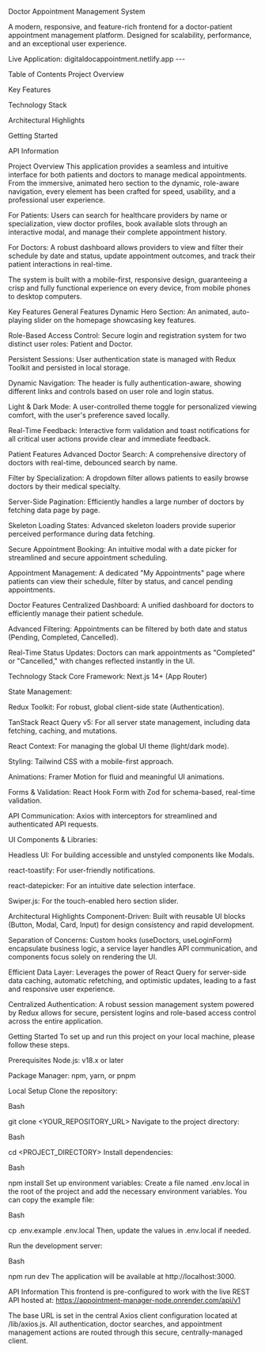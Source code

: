 Doctor Appointment Management System


A modern, responsive, and feature-rich frontend for a doctor-patient appointment management platform. Designed for scalability, performance, and an exceptional user experience.

Live Application: digitaldocappointment.netlify.app ---

Table of Contents
Project Overview

Key Features

Technology Stack

Architectural Highlights

Getting Started

API Information

Project Overview
This application provides a seamless and intuitive interface for both patients and doctors to manage medical appointments. From the immersive, animated hero section to the dynamic, role-aware navigation, every element has been crafted for speed, usability, and a professional user experience.

For Patients: Users can search for healthcare providers by name or specialization, view doctor profiles, book available slots through an interactive modal, and manage their complete appointment history.

For Doctors: A robust dashboard allows providers to view and filter their schedule by date and status, update appointment outcomes, and track their patient interactions in real-time.

The system is built with a mobile-first, responsive design, guaranteeing a crisp and fully functional experience on every device, from mobile phones to desktop computers.

Key Features
General Features
Dynamic Hero Section: An animated, auto-playing slider on the homepage showcasing key features.

Role-Based Access Control: Secure login and registration system for two distinct user roles: Patient and Doctor.

Persistent Sessions: User authentication state is managed with Redux Toolkit and persisted in local storage.

Dynamic Navigation: The header is fully authentication-aware, showing different links and controls based on user role and login status.

Light & Dark Mode: A user-controlled theme toggle for personalized viewing comfort, with the user's preference saved locally.

Real-Time Feedback: Interactive form validation and toast notifications for all critical user actions provide clear and immediate feedback.

Patient Features
Advanced Doctor Search: A comprehensive directory of doctors with real-time, debounced search by name.

Filter by Specialization: A dropdown filter allows patients to easily browse doctors by their medical specialty.

Server-Side Pagination: Efficiently handles a large number of doctors by fetching data page by page.

Skeleton Loading States: Advanced skeleton loaders provide superior perceived performance during data fetching.

Secure Appointment Booking: An intuitive modal with a date picker for streamlined and secure appointment scheduling.

Appointment Management: A dedicated "My Appointments" page where patients can view their schedule, filter by status, and cancel pending appointments.

Doctor Features
Centralized Dashboard: A unified dashboard for doctors to efficiently manage their patient schedule.

Advanced Filtering: Appointments can be filtered by both date and status (Pending, Completed, Cancelled).

Real-Time Status Updates: Doctors can mark appointments as "Completed" or "Cancelled," with changes reflected instantly in the UI.

Technology Stack
Core Framework: Next.js 14+ (App Router)

State Management:

Redux Toolkit: For robust, global client-side state (Authentication).

TanStack React Query v5: For all server state management, including data fetching, caching, and mutations.

React Context: For managing the global UI theme (light/dark mode).

Styling: Tailwind CSS with a mobile-first approach.

Animations: Framer Motion for fluid and meaningful UI animations.

Forms & Validation: React Hook Form with Zod for schema-based, real-time validation.

API Communication: Axios with interceptors for streamlined and authenticated API requests.

UI Components & Libraries:

Headless UI: For building accessible and unstyled components like Modals.

react-toastify: For user-friendly notifications.

react-datepicker: For an intuitive date selection interface.

Swiper.js: For the touch-enabled hero section slider.

Architectural Highlights
Component-Driven: Built with reusable UI blocks (Button, Modal, Card, Input) for design consistency and rapid development.

Separation of Concerns: Custom hooks (useDoctors, useLoginForm) encapsulate business logic, a service layer handles API communication, and components focus solely on rendering the UI.

Efficient Data Layer: Leverages the power of React Query for server-side data caching, automatic refetching, and optimistic updates, leading to a fast and responsive user experience.

Centralized Authentication: A robust session management system powered by Redux allows for secure, persistent logins and role-based access control across the entire application.

Getting Started
To set up and run this project on your local machine, please follow these steps.

Prerequisites
Node.js: v18.x or later

Package Manager: npm, yarn, or pnpm

Local Setup
Clone the repository:

Bash

git clone <YOUR_REPOSITORY_URL>
Navigate to the project directory:

Bash

cd <PROJECT_DIRECTORY>
Install dependencies:

Bash

npm install
Set up environment variables:
Create a file named .env.local in the root of the project and add the necessary environment variables. You can copy the example file:

Bash

cp .env.example .env.local
Then, update the values in .env.local if needed.

Run the development server:

Bash

npm run dev
The application will be available at http://localhost:3000.

API Information
This frontend is pre-configured to work with the live REST API hosted at:
https://appointment-manager-node.onrender.com/api/v1

The base URL is set in the central Axios client configuration located at /lib/axios.js. All authentication, doctor searches, and appointment management actions are routed through this secure, centrally-managed client.